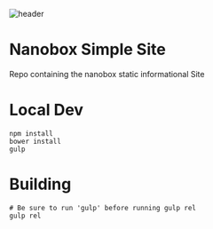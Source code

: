![header](http://http://nano-assets.gopagoda.io/readme-headers/nanobox-front-site.png)

# Nanobox Simple Site
Repo containing the nanobox static informational Site

# Local Dev
```
npm install
bower install
gulp
```

# Building
```
# Be sure to run 'gulp' before running gulp rel
gulp rel
```
